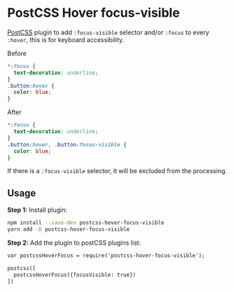 # PostCSS Hover focus-visible

[PostCSS]  plugin to add `:focus-visible` selector and/or `:focus` to every `:hover`, this is for keyboard accessibility.

[PostCSS]:                    https://github.com/postcss/postcss

Before
```css
*:focus {
  text-decoration: underline;
}
.button:hover {
  color: blue;
}
```

After
```css
*:focus {
  text-decoration: underline;
}
.button:hover, .button:focus-visible {
  color: blue;
}
```

If there is a `:focus-visible` selector, it will be excluded from the processing.


## Usage

**Step 1:** Install plugin:

```sh
npm install --save-dev postcss-hover-focus-visible
yarn add -D postcss-hover-focus-visible
```

**Step 2:** Add the plugin to postCSS plugins list:

```diff
var postcssHoverFocus = require('postcss-hover-focus-visible');

postcss([
  postcssHoverFocus({focusVisible: true}) 
])
```

[official docs]: https://github.com/postcss/postcss#usage
